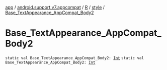 [app](../../../index.md) / [android.support.v7.appcompat](../../index.md) / [R](../index.md) / [style](index.md) / [Base_TextAppearance_AppCompat_Body2](.)

# Base_TextAppearance_AppCompat_Body2

`static val Base_TextAppearance_AppCompat_Body2: `[`Int`](https://kotlinlang.org/api/latest/jvm/stdlib/kotlin/-int/index.html)
`static val Base_TextAppearance_AppCompat_Body2: `[`Int`](https://kotlinlang.org/api/latest/jvm/stdlib/kotlin/-int/index.html)